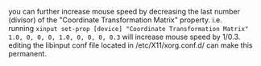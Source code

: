 you can further increase mouse speed by decreasing the last number (divisor) of the "Coordinate Transformation Matrix" property. i.e. running `xinput set-prop [device] "Coordinate Transformation Matrix" 1.0, 0, 0, 0, 1.0, 0, 0, 0, 0.3` will increase mouse speed by 1/0.3. editing the libinput conf file located in /etc/X11/xorg.conf.d/ can make this permanent.